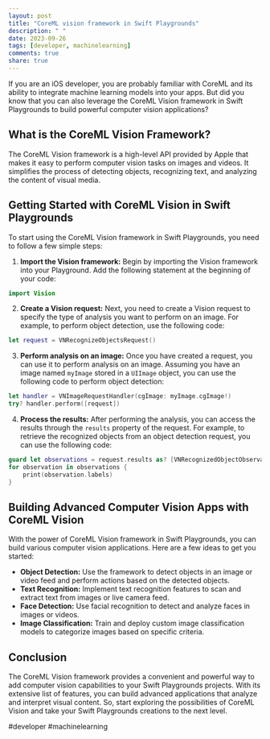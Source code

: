 ```yaml
---
layout: post
title: "CoreML vision framework in Swift Playgrounds"
description: " "
date: 2023-09-26
tags: [developer, machinelearning]
comments: true
share: true
---
```


If you are an iOS developer, you are probably familiar with CoreML and its ability to integrate machine learning models into your apps. But did you know that you can also leverage the CoreML Vision framework in Swift Playgrounds to build powerful computer vision applications?

## What is the CoreML Vision Framework?

The CoreML Vision framework is a high-level API provided by Apple that makes it easy to perform computer vision tasks on images and videos. It simplifies the process of detecting objects, recognizing text, and analyzing the content of visual media.

## Getting Started with CoreML Vision in Swift Playgrounds

To start using the CoreML Vision framework in Swift Playgrounds, you need to follow a few simple steps:

1. **Import the Vision framework:** Begin by importing the Vision framework into your Playground. Add the following statement at the beginning of your code:
```swift
import Vision
```

2. **Create a Vision request:** Next, you need to create a Vision request to specify the type of analysis you want to perform on an image. For example, to perform object detection, use the following code:
```swift
let request = VNRecognizeObjectsRequest()
```

3. **Perform analysis on an image:** Once you have created a request, you can use it to perform analysis on an image. Assuming you have an image named `myImage` stored in a `UIImage` object, you can use the following code to perform object detection:
```swift
let handler = VNImageRequestHandler(cgImage: myImage.cgImage!)
try? handler.perform([request])
```

4. **Process the results:** After performing the analysis, you can access the results through the `results` property of the request. For example, to retrieve the recognized objects from an object detection request, you can use the following code:
```swift
guard let observations = request.results as? [VNRecognizedObjectObservation] else { return }
for observation in observations {
    print(observation.labels)
}
```

## Building Advanced Computer Vision Apps with CoreML Vision

With the power of CoreML Vision framework in Swift Playgrounds, you can build various computer vision applications. Here are a few ideas to get you started:

- **Object Detection:** Use the framework to detect objects in an image or video feed and perform actions based on the detected objects.
- **Text Recognition:** Implement text recognition features to scan and extract text from images or live camera feed.
- **Face Detection:** Use facial recognition to detect and analyze faces in images or videos.
- **Image Classification:** Train and deploy custom image classification models to categorize images based on specific criteria.

## Conclusion

The CoreML Vision framework provides a convenient and powerful way to add computer vision capabilities to your Swift Playgrounds projects. With its extensive list of features, you can build advanced applications that analyze and interpret visual content. So, start exploring the possibilities of CoreML Vision and take your Swift Playgrounds creations to the next level.

#developer #machinelearning